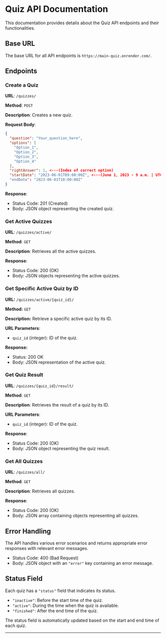 # Quiz API Documentation

This documentation provides details about the Quiz API endpoints and their functionalities.

## Base URL

The base URL for all API endpoints is `https://main-quiz.onrender.com/`. 

## Endpoints

### Create a Quiz

**URL**: `/quizzes/`

**Method**: `POST`

**Description**: Creates a new quiz.

**Request Body**:

```json
{
  "question": "Your_question_here",
  "options": [
    "Option_1",
    "Option_2",
    "Option_3",
    "Option_4"
  ],
  "rightAnswer": 1, <---(Index of correct option)
  "startDate": "2023-06-01T09:00:00Z", <---(June 1, 2023 - 9 a.m. | UTC time zone | Format: `YYYY-MM-DDTHH:MM:SSZ`)
  "endDate": "2023-06-01T10:00:00Z"
}
```

**Response**:
- Status Code: 201 (Created)
- Body: JSON object representing the created quiz.

### Get Active Quizzes

**URL**: `/quizzes/active/`

**Method**: `GET`

**Description**: Retrieves all the active quizzes.

**Response**:
- Status Code: 200 (OK)
- Body: JSON objects representing the active quizzes.


### Get Specific Active Quiz by ID

**URL:** `/quizzes/active/{quiz_id}/`

**Method:** `GET`

**Description:** Retrieve a specific active quiz by its ID.

**URL Parameters**:
- `quiz_id` (integer): ID of the quiz.

**Response:**
  - Status: 200 OK
  - Body: JSON representation of the active quiz.

### Get Quiz Result

**URL**: `/quizzes/{quiz_id}/result/`

**Method**: `GET`

**Description**: Retrieves the result of a quiz by its ID.

**URL Parameters**:
- `quiz_id` (integer): ID of the quiz.

**Response**:
- Status Code: 200 (OK)
- Body: JSON object representing the quiz result.

### Get All Quizzes

**URL**: `/quizzes/all/`

**Method**: `GET`

**Description**: Retrieves all quizzes.

**Response**:
- Status Code: 200 (OK)
- Body: JSON array containing objects representing all quizzes.

## Error Handling

The API handles various error scenarios and returns appropriate error responses with relevant error messages.

- Status Code: 400 (Bad Request)
- Body: JSON object with an `"error"` key containing an error message.

## Status Field

Each quiz has a `"status"` field that indicates its status.

- `"inactive"`: Before the start time of the quiz.
- `"active"`: During the time when the quiz is available.
- `"finished"`: After the end time of the quiz.

The status field is automatically updated based on the start and end time of each quiz.

---

